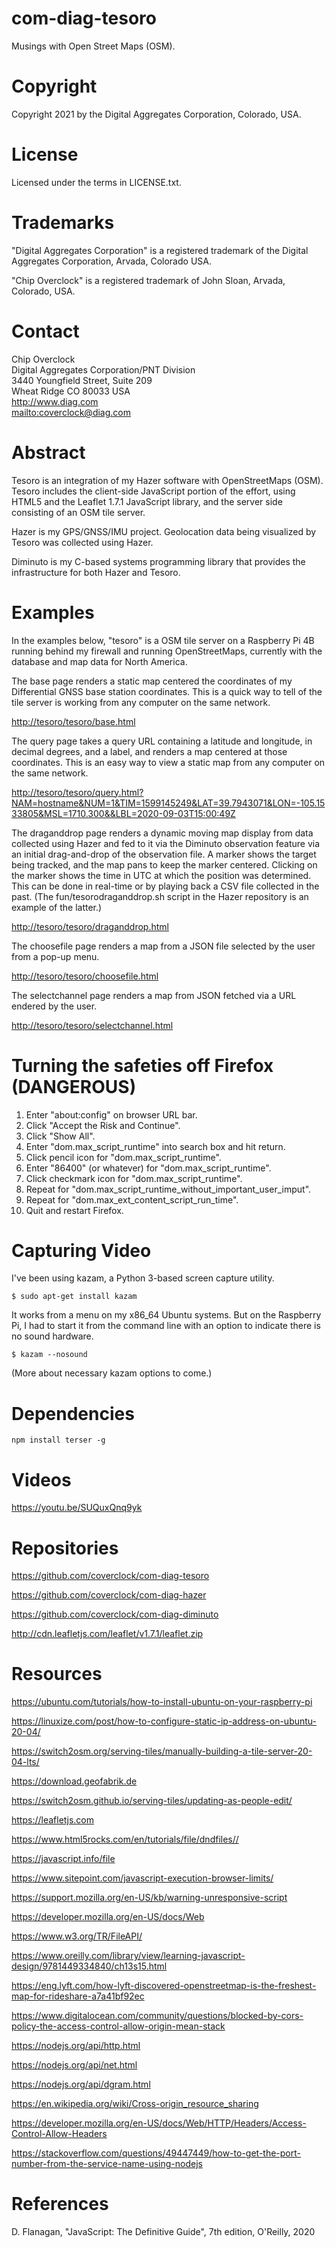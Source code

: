 com-diag-tesoro
==============

Musings with Open Street Maps (OSM).

# Copyright

Copyright 2021 by the Digital Aggregates Corporation, Colorado, USA.

# License

Licensed under the terms in LICENSE.txt. 

# Trademarks

"Digital Aggregates Corporation" is a registered trademark of the Digital
Aggregates Corporation, Arvada, Colorado USA.

"Chip Overclock" is a registered trademark of John Sloan, Arvada, Colorado,
USA.

# Contact

Chip Overclock    
Digital Aggregates Corporation/PNT Division    
3440 Youngfield Street, Suite 209    
Wheat Ridge CO 80033 USA    
<http://www.diag.com>    
<mailto:coverclock@diag.com>    

# Abstract

Tesoro is an integration of my Hazer software with OpenStreetMaps
(OSM). Tesoro includes the client-side JavaScript portion of the effort,
using HTML5 and the Leaflet 1.7.1 JavaScript library, and the server
side consisting of an OSM tile server.

Hazer is my GPS/GNSS/IMU project. Geolocation data being visualized by
Tesoro was collected using Hazer.

Diminuto is my C-based systems programming library that provides the
infrastructure for both Hazer and Tesoro.

# Examples

In the examples below, "tesoro" is a OSM tile server on a Raspberry Pi 4B
running behind my firewall and running OpenStreetMaps, currently with
the database and map data for North America.

The base page renders a static map centered the coordinates of my
Differential GNSS base station coordinates. This is a quick way to tell
of the tile server is working from any computer on the same network.

<http://tesoro/tesoro/base.html>

The query page takes a query URL containing a latitude and longitude,
in decimal degrees, and a label, and renders a map centered at those
coordinates. This is an easy way to view a static map from any computer
on the same network.

<http://tesoro/tesoro/query.html?NAM=hostname&NUM=1&TIM=1599145249&LAT=39.7943071&LON=-105.1533805&MSL=1710.300&&LBL=2020-09-03T15:00:49Z>

The draganddrop page renders a dynamic moving map display from data
collected using Hazer and fed to it via the Diminuto observation
feature via an initial drag-and-drop of the observation file. A marker
shows the target being tracked, and the map pans to keep the marker
centered. Clicking on the marker shows the time in UTC at which the
position was determined. This can be done in real-time or by playing back
a CSV file collected in the past. (The fun/tesorodraganddrop.sh script in
the Hazer repository is an example of the latter.)

<http://tesoro/tesoro/draganddrop.html>

The choosefile page renders a map from a JSON file selected by the
user from a pop-up menu.

<http://tesoro/tesoro/choosefile.html>

The selectchannel page renders a map from JSON fetched via a URL
endered by the user.

<http://tesoro/tesoro/selectchannel.html>

# Turning the safeties off Firefox (DANGEROUS)

1. Enter "about:config" on browser URL bar.
2. Click "Accept the Risk and Continue".
3. Click "Show All".
4. Enter "dom.max_script_runtime" into search box and hit return.
5. Click pencil icon for "dom.max_script_runtime".
6. Enter "86400" (or whatever) for "dom.max_script_runtime".
7. Click checkmark icon for "dom.max_script_runtime".
8. Repeat for "dom.max_script_runtime_without_important_user_imput".
9. Repeat for "dom.max_ext_content_script_run_time".
10. Quit and restart Firefox.

# Capturing Video

I've been using kazam, a Python 3-based screen capture utility.

    $ sudo apt-get install kazam

It works from a menu on my x86_64 Ubuntu systems. But on the Raspberry
Pi, I had to start it from the command line with an option to indicate
there is no sound hardware.

    $ kazam --nosound

(More about necessary kazam options to come.)

# Dependencies

    npm install terser -g

# Videos

<https://youtu.be/SUQuxQnq9yk>

# Repositories

<https://github.com/coverclock/com-diag-tesoro>

<https://github.com/coverclock/com-diag-hazer>

<https://github.com/coverclock/com-diag-diminuto>

<http://cdn.leafletjs.com/leaflet/v1.7.1/leaflet.zip>

# Resources

<https://ubuntu.com/tutorials/how-to-install-ubuntu-on-your-raspberry-pi>

<https://linuxize.com/post/how-to-configure-static-ip-address-on-ubuntu-20-04/>

<https://switch2osm.org/serving-tiles/manually-building-a-tile-server-20-04-lts/>

<https://download.geofabrik.de>

<https://switch2osm.github.io/serving-tiles/updating-as-people-edit/>

<https://leafletjs.com>

<https://www.html5rocks.com/en/tutorials/file/dndfiles//>

<https://javascript.info/file>

<https://www.sitepoint.com/javascript-execution-browser-limits/>

<https://support.mozilla.org/en-US/kb/warning-unresponsive-script>

<https://developer.mozilla.org/en-US/docs/Web>

<https://www.w3.org/TR/FileAPI/>

<https://www.oreilly.com/library/view/learning-javascript-design/9781449334840/ch13s15.html>

<https://eng.lyft.com/how-lyft-discovered-openstreetmap-is-the-freshest-map-for-rideshare-a7a41bf92ec>

<https://www.digitalocean.com/community/questions/blocked-by-cors-policy-the-access-control-allow-origin-mean-stack>

<https://nodejs.org/api/http.html>

<https://nodejs.org/api/net.html>

<https://nodejs.org/api/dgram.html>

<https://en.wikipedia.org/wiki/Cross-origin_resource_sharing>

<https://developer.mozilla.org/en-US/docs/Web/HTTP/Headers/Access-Control-Allow-Headers>

<https://stackoverflow.com/questions/49447449/how-to-get-the-port-number-from-the-service-name-using-nodejs>

# References

D. Flanagan, "JavaScript: The Definitive Guide", 7th edition, O'Reilly, 2020
